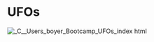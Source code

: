 # UFOs
![_C__Users_boyer_Bootcamp_UFOs_index html](https://user-images.githubusercontent.com/74840026/131269406-0ff9af1d-5750-497a-a017-f4fa17d14140.png)
